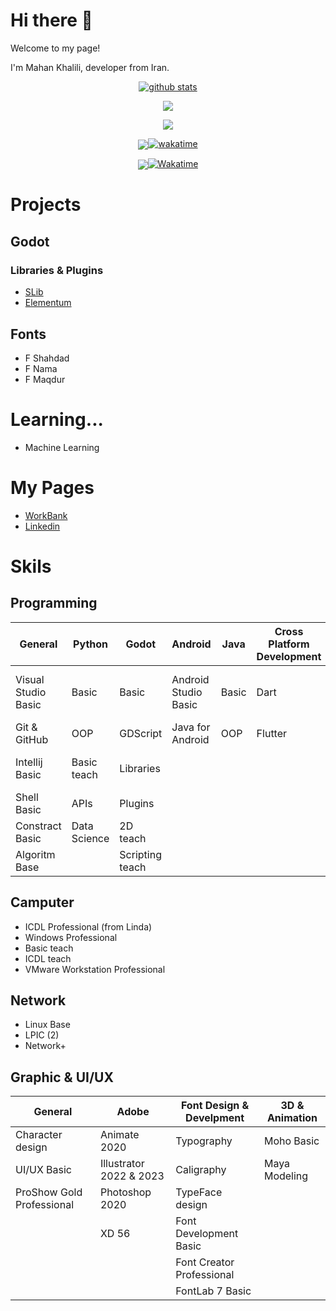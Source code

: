 # Hi there 👋

Welcome to my page!

I'm Mahan Khalili, developer from Iran.

<p align="center"> <a href="https://github.com/mkh-user"><img align="center" src="https://github-readme-stats.vercel.app/api?username=mkh-user&show_icons=true&include_all_commits=true&theme=gotham" alt="github stats" /></a>

<p align="center"> <a href="https://github.com/mkh-user"><img align="center" src="https://github-readme-stats.vercel.app/api/top-langs/?username=mkh-user&layout=compact&theme=gotham" /></a> 

<p align="center"> <a href="https://github.com/Subject-Team/SLib"><img align="center" src="https://github-readme-stats.vercel.app/api/pin/?username=Subject-Team&repo=SLib&theme=gotham" /></a>

<p align="center"> <a href="https://wakatime.com/@2d338125-04d1-4845-afab-1079f7117f8f"><img align="center" src="https://wakatime.com/badge/user/2d338125-04d1-4845-afab-1079f7117f8f.svg /></a> 

[![wakatime](https://wakatime.com/badge/user/2d338125-04d1-4845-afab-1079f7117f8f.svg)](https://wakatime.com/@2d338125-04d1-4845-afab-1079f7117f8f)

<p align="center"> <a href="https://wakatime.com/@2d338125-04d1-4845-afab-1079f7117f8f"><img align="center" src="https://wakatime.com/badge/user/2d338125-04d1-4845-afab-1079f7117f8f.svg /></a> 

[![Wakatime](https://github-readme-stats.vercel.app/api/wakatime?username=mkhuser&layout=)](https://github.com/mkh-user)

# Projects
## Godot
### Libraries & Plugins
- [SLib](https://github.com/Subject-Team/SLib)
- [Elementum](https://github.com/Subject-Team/Elementum)
## Fonts
- F Shahdad
- F Nama
- F Maqdur

# Learning...
- Machine Learning
# My Pages
- [WorkBank](https://soo.is/wqLGri)
- [Linkedin](https://www.linkedin.com/in/mahan-khalili-s/)
# Skils
## Programming
|General|Python|Godot|Android|Java|Cross Platform Development|AI|
|-------|------|-----|-------|----|--------------------------|--|
|Visual Studio Basic|Basic|Basic|Android Studio Basic|Basic|Dart|Special Math for Machine learning|
|Git & GitHub|OOP|GDScript|Java for Android|OOP|Flutter|Decision tree|
|Intellij Basic|Basic teach|Libraries||||Artificial neural networks|
|Shell Basic|APIs|Plugins|||||
|Constract Basic|Data Science|2D teach|||||
|Algoritm Base||Scripting teach|||||

## Camputer
- ICDL Professional (from Linda)
- Windows Professional
- Basic teach
- ICDL teach
- VMware Workstation Professional
## Network
- Linux Base
- LPIC (2)
- Network+
## Graphic & UI/UX
|General|Adobe|Font Design & Develpment|3D & Animation|
|-------|-----|------------------------|--------------|
|Character design|Animate 2020|Typography|Moho Basic
|UI/UX Basic|Illustrator 2022 & 2023|Caligraphy|Maya Modeling
|ProShow Gold Professional|Photoshop 2020|TypeFace design
||XD 56|Font Development Basic
|||Font Creator Professional
|||FontLab 7 Basic
